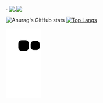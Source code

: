 .
<a href="https://github.com/anuraghazra/github-readme-stats">
  <img align="center" src="[https://github-readme-stats.vercel.app/api/pin/?username=anuraghazra&repo=github-readme-stats](https://github-readme-stats.vercel.app/api?username=kevyn-herbert&show_icons=true&theme=synthwave)" />
</a>
<a href="https://github.com/anuraghazra/convoychat">
  <img align="center" src="[https://github-readme-stats.vercel.app/api/pin/?username=anuraghazra&repo=convoychat](https://github-readme-stats.vercel.app/api/top-langs/?username=kevyn-herbert&layout=compact)](https://github.com/anuraghazra/github-readme-stats)" />
</a>

![Anurag's GitHub stats](https://github-readme-stats.vercel.app/api?username=kevyn-herbert&show_icons=true&theme=synthwave)
[![Top Langs](https://github-readme-stats.vercel.app/api/top-langs/?username=kevyn-herbert&layout=compact)](https://github.com/anuraghazra/github-readme-stats)


![snake gif](https://github.com/Formandodev/Formandodev/blob/output/github-contribution-grid-snake.svg)
